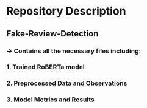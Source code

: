 # Repository Description

## Fake-Review-Detection
### -> Contains all the necessary files including:
### 1. Trained RoBERTa model
### 2. Preprocessed Data and Observations
### 3. Model Metrics and Results
